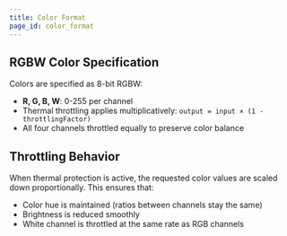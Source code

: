 ```yaml
---
title: Color Format
page_id: color_format
---
```


## RGBW Color Specification

Colors are specified as 8-bit RGBW:
- **R, G, B, W**: 0-255 per channel
- Thermal throttling applies multiplicatively: `output = input × (1 - throttlingFactor)`
- All four channels throttled equally to preserve color balance

## Throttling Behavior

When thermal protection is active, the requested color values are scaled down proportionally. This ensures that:
- Color hue is maintained (ratios between channels stay the same)
- Brightness is reduced smoothly
- White channel is throttled at the same rate as RGB channels
